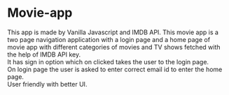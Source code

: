 # Movie-app

This app is made by Vanilla Javascript and IMDB API.
This movie app is  a two page navigation application with a login page and a home page of movie app with different categories of movies and TV shows fetched with the help of IMDB API key.<br>
It has sign in option which on clicked takes the user to the login page.<br>
On login page the user is asked to enter correct email id to enter the home page.<br>
User friendly with better UI.
